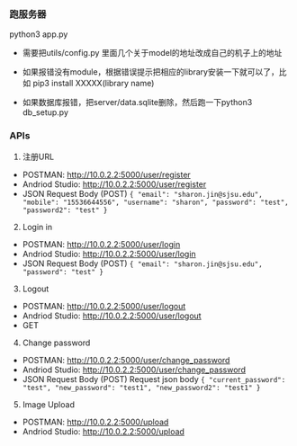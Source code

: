 ### 跑服务器
python3 app.py

- 需要把utils/config.py 里面几个关于model的地址改成自己的机子上的地址

- 如果报错没有module，根据错误提示把相应的library安装一下就可以了，比如 pip3 install XXXXX(library name)
- 如果数据库报错，把server/data.sqlite删除，然后跑一下python3 db_setup.py


### APIs
1. 注册URL
- POSTMAN: http://10.0.2.2:5000/user/register
- Andriod Studio: http://10.0.2.2:5000/user/register
- JSON Request Body (POST)
`{
    "email": "sharon.jin@sjsu.edu",
    "mobile": "15536644556",
    "username": "sharon",
    "password": "test",
    "password2": "test"
}`

2. Login in
- POSTMAN: http://10.0.2.2:5000/user/login
- Andriod Studio: http://10.0.2.2:5000/user/login
- JSON Request Body (POST)
`{
    "email": "sharon.jin@sjsu.edu",
    "password": "test"
}`

3. Logout
- POSTMAN: http://10.0.2.2:5000/user/logout
- Andriod Studio: http://10.0.2.2:5000/user/logout
- GET

4. Change password
- POSTMAN: http://10.0.2.2:5000/user/change_password
- Andriod Studio: http://10.0.2.2:5000/user/change_password
- JSON Request Body (POST)
Request json body
`{
    "current_password": "test",
    "new_password": "test1",
    "new_password2": "test1"
}`

5. Image Upload
- POSTMAN: http://10.0.2.2:5000/upload
- Andriod Studio: http://10.0.2.2:5000/upload
